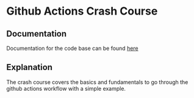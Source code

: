 # Github Actions Crash Course

## Documentation
Documentation for the code base can be found <a href="https://www.youtube.com/watch?v=X3F3El_yvFg&list=WL&index=1&t=186s">here</a>

## Explanation
The crash course covers the basics and fundamentals to go through the github actions workflow with a simple example.